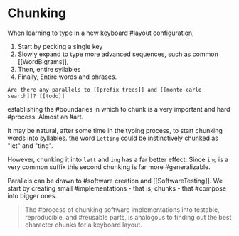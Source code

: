 # Chunking

When learning to type in a new keyboard #layout configuration,

1. Start by pecking a single key
2. Slowly expand to type more advanced sequences, such as common [[WordBigrams]],
3. Then, entire syllables
4. Finally, Entire words and phrases.

```todo
Are there any parallels to [[prefix trees]] and [[monte-carlo search]]? [[todo]]
```

establishing the #boundaries in which to chunk is a very important and hard #process. Almost an #art.

It may be natural, after some time in the typing process, to start chunking words into syllables. the word `Letting` could be instinctively chunked as "let" and "ting".

However, chunking it into `lett` and `ing` has a far better effect:
Since `ing` is a very common suffix this second chunking is far more #generalizable.

Parallels can be drawn to #software creation and [[SoftwareTesting]]. We start by creating small #implementations - that is, chunks - that #compose into bigger ones.

> The #process of chunking software implementations into testable, reproducible, and #reusable parts, is analogous to finding out the best character chunks for a keyboard layout.
